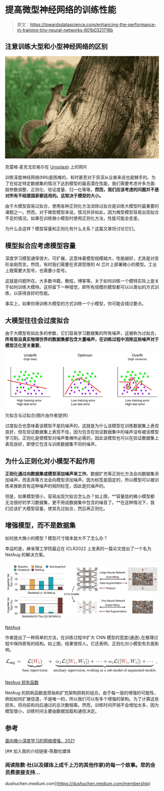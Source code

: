 # 提高微型神经网络的训练性能

> 原文：<https://towardsdatascience.com/enhancing-the-performance-in-training-tiny-neural-networks-601b0321716b>

## 注意训练大型和小型神经网络的区别

![](img/89eca7e8742f7865672d067a0c016fd2.png)

克雷格·麦克戈尼格尔在 [Unsplash](https://unsplash.com?utm_source=medium&utm_medium=referral) 上的照片

训练深度神经网络(NN)是困难的，有时甚至对于资深从业者来说也是棘手的。为了在给定特定数据集的情况下达到模型的最高潜在性能，我们需要考虑许多方面:超参数调整、正则化、验证度量、归一化等等。**然而，我们应该考虑的问题并不是对所有不结盟国家都适用的。这取决于模型的大小。**

由于大模型容易过拟合，使用各种正则化方法消除过拟合是训练大模型时最重要的课题之一。然而，对于微型模型来说，情况并非如此，因为微型模型容易出现拟合不足的情况。如果在训练微小模型时使用正则化方法，性能可能会变差。

为什么会这样？模型容量和正则化有什么关系？这篇文章将讨论它们。

## 模型拟合应考虑模型容量

深度学习模型通常很大，可扩展，这意味着模型规模越大，性能越好，尤其是对变形金刚而言。然而，有时我们需要在资源受限的 AI 芯片上部署微小的模型。工业上既需要大型号，也需要小型号。

这就是问题所在。大多数书籍，教程，博客等。关于如何训练一个模特实际上是关于如何训练大模特。这将留下一种错觉，即所有规模的模型都可以以类似的方式训练，以获得良好的性能。

事实上，如果你用训练大模型的方式训练一个小模型，你可能会错过要点。

## 大模型往往会过度拟合

由于大模型有如此多的参数，它们容易学习数据集的所有噪声，这被称为过拟合。**所有取自真实物理世界的数据集都包含大量噪声，在训练过程中消除这些噪声对于模型泛化至关重要**。

![](img/aa98a9ed86c02dec3c6d2766133576ec.png)

欠拟合与过拟合(图片由作者提供)

过度拟合也意味着该模型不是抗噪声的。这就是为什么该模型在训练数据集上表现良好，但在验证数据集上表现不佳，因为包含在验证数据集中的噪声没有被该模型学习到。正则化是使模型对噪声鲁棒所必需的，因此该模型也可以在验证数据集上表现良好，即使它包含与训练数据集不同的噪声。

## 为什么正则化对小模型不起作用

**正则化通过向数据集或模型添加噪声来工作**。数据扩充等正则化方法会向数据集添加噪声，而丢弃等方法会向模型添加噪声。因为标签是固定的，所以模型可以被训练来推断具有这种噪声的相同标签，因此是抗噪声的。

但是，如果模型很小，容易出现欠拟合怎么办？如上图，**容量低的微小模型都无法很好的学习数据集，更不用说数据集中包含的噪音了。**在这种情况下，我们应该扩大模型容量，使其先过拟合，然后再正则化。

## **增强模型，而不是数据集**

如何放大微小的模型？模型尺寸根本放大不了怎么办？

幸运的是，麻省理工学院最近在 ICLR2022 上发表的一篇论文提出了一个名为 NetAug 的解决方案。

![](img/f2ef51ab41f2b853d9b662338c30a9b3.png)

[NetAug](https://arxiv.org/pdf/2110.08890.pdf)

作者提出了一种简单的方法，在训练过程中扩大 CNN 模型的宽度(通道),在推理过程中保持原有的结构。如上图，结果很惊人。它还表明，正则化对小模型有负面影响。

![](img/f6e2cf30c319062be35fef645aee5ffb.png)

[NetAug 损失函数](https://arxiv.org/pdf/2110.08890.pdf)

NetAug 的损耗函数是原始和扩充架构损耗的组合。由于每一层的增强的可能性，例如如何扩展信道，不是唯一的，所以我们可以有多个增强的架构。为了计算这些损失，将向前和向后通过的总次数相乘。然而，训练时间开销不会增加太多，因为模型很小，训练时间主要由数据加载和通信决定。

## 参考

[面向微小深度学习的网络增强，2021](https://arxiv.org/pdf/2110.08890.pdf)

[](https://dushuchen.medium.com/membership) [## 加入我的介绍链接-陈数杜媒体

### 阅读陈数·杜(以及媒体上成千上万的其他作家)的每一个故事。您的会员费直接支持…

dushuchen.medium.com](https://dushuchen.medium.com/membership)
